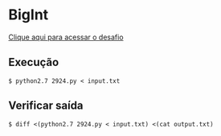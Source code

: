# BigInt
[Clique aqui para acessar o desafio](https://www.urionlinejudge.com.br/judge/pt/problems/view/2924)

## Execução
```
$ python2.7 2924.py < input.txt
```

## Verificar saída
```
$ diff <(python2.7 2924.py < input.txt) <(cat output.txt)
```